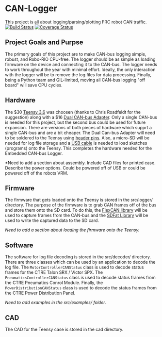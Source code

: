 # CAN-Logger

This project is all about logging/parsing/plotting FRC robot CAN traffic.
[![Build Status](https://travis-ci.org/FRC4607/CAN-Logger.png?branch=master)](https://travis-ci.org/FRC4607/CAN-Logger)
[![Coverage Status](https://coveralls.io/repos/github/FRC4607/CAN-Logger/badge.svg?branch=master)](https://coveralls.io/github/FRC4607/CAN-Logger?branch=master)

## Project Goals and Purpse

The primary goals of this project are to make CAN-bus logging simple, robust,
and Robo-RIO CPU-free.  The logger should be as simple as loading firmware on
the device and connecting it to the CAN-bus.  The logger needs to work
throughout the year with minimal effort.  Ideally, the only interaction with the
logger will be to remove the log files for data processing.  Finally, being a
Python team and GIL-limited, moving all CAN-bus logging "off board" will save
CPU cycles.

## Hardware

The $30 [Teensy 3.6](https://www.pjrc.com/teensy/) was choosen (thanks to Chris
Roadfeldt for the suggestion) along with a $16 [Dual CAN-bus Adapter](https://www.tindie.com/products/Fusion/dual-can-bus-adapter-for-teensy-35-36/).
Only a single CAN-bus is needed for this project, but the second bus could be
used for future expansion.  There are versions of both pieces of hardware which
supprt a single CAN-bus and are a bit cheaper.  The Dual Can-bus Adapter will
need to be soldered to the Teensy using
[header pins](https://www.pjrc.com/store/header_20x1.html).  Also, a micro-SD
will be needed for log file storage and a
[USB cable](https://www.pjrc.com/store/cable_usb_micro_b.html) is needed to load
sketches (programs) onto the Teensy.  This completes the hardware needed for the
Embedded CAN-bus Logger.

*Need to add a section about assembly.  Include CAD files for printed case.
Describe the power options.  Could be powered off of USB or could be powered off
of the robots VRM.

## Firmware

The firmware that gets loaded onto the Teensy is stored in the src/logger/
directory.  The purpose of the firmware is to grab CAN frames off of the bus and
store them onto the SD card.  To do this, the
[FlexCAN library](https://github.com/collin80/FlexCAN_Library) will be used to
capture frames from the CAN-bus and the
[SDFat Library](https://github.com/greiman/SdFat) will be used to write the
captured data to the SD card.

*Need to add a section about loading the firmware onto the Teensy.*

## Software

The software for log file decoding is stored in the src/decoder/ directory.
There are three classes which can be used by an application to decode the log
file.  The `MotorControllerCANStatus` class is used to decode status frames for
the CTRE Talon SRX / Victor SPX.  The `PneumaticsControllerCANStatus` class is
used to decode status frames from the CTRE Pneumatics Conrol Module.  Finally,
the `PowerDistributionCANStatus` class is used to decode the status frames from
the CTRE Power Distribution Panel.

*Need to add examples in the src/examples/ folder.*

## CAD

The CAD for the Teensy case is stored in the cad directory.
